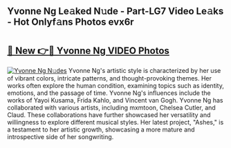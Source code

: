 ## Yvonne Ng Le𝚊ked N𝚞de - Part-LG7 Video Le𝚊ks - Hot Onlyf𝚊ns Photos evx6r

# <h2><a href="http://ab70254.deff.icu/?id=Yvonne+Ng">🔗 New 👉🔴 Yvonne Ng VIDEO Photos</a></h2>

[![Yvonne Ng N𝚞des](https://i.imgur.com/rIISA9y.gif)](http://ab70254.deff.icu/?id=Yvonne+Ng)
Yvonne Ng's artistic style is characterized by her use of vibrant colors, intricate patterns, and thought-provoking themes. Her works often explore the human condition, examining topics such as identity, emotions, and the passage of time. Yvonne Ng's influences include the works of Yayoi Kusama, Frida Kahlo, and Vincent van Gogh. Yvonne Ng has collaborated with various artists, including mxmtoon, Chelsea Cutler, and Claud. These collaborations have further showcased her versatility and willingness to explore different musical styles. Her latest project, "Ashes," is a testament to her artistic growth, showcasing a more mature and introspective side of her songwriting.
